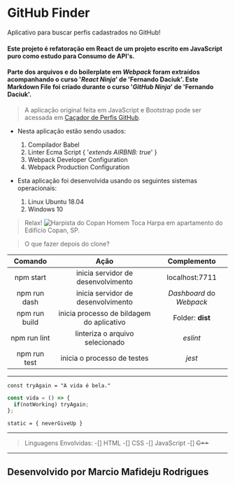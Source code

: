# **GitHub** **Finder**

Aplicativo para buscar perfis cadastrados no GitHub!


#### Este projeto é refatoração em React de um projeto escrito em JavaScript puro como estudo para Consumo de API's.
#### Parte dos arquivos e do boilerplate em _Webpack_ foram extraídos acompanhando o curso '_React Ninja_' de '__Fernando Daciuk__'. Este Markdown File foi criado durante o curso '_GitHub Ninja_' de '__Fernando Daciuk__'.


> A aplicação original feita em JavaScript e Bootstrap pode ser acessada em [Caçador de Perfis GitHub](https://mafideju.github.io/CacadordePerfisGitHubAPI/ "Caçador de Perfis GitHub").


- Nesta aplicação estão sendo usados:
  1. Compilador Babel
  2. Linter Ecma Script { '_extends AIRBNB: true_' }
  3. Webpack Developer Configuration
  4. Webpack Production Configuration

- Esta aplicação foi desenvolvida usando os seguintes sistemas operacionais:
  1. Linux Ubuntu 18.04
  2. Windows 10


> Relax!
![Harpista do Copan](https://conteudo.imguol.com.br/c/noticias/16/2016/05/24/24mai2016---se-engana-quem-pensa-que-o-copan-virou-peca-de-museu-e-esta-ali-apenas-para-visitante-ver-cerca-de-5000-pessoas-vivem-nos-seis-blocos-do-predio-dentre-elas-esta-o-harpista-jorge-ribeiro-1464137772824_956x500.jpg "Harpista do Copan")
> Homem Toca Harpa em apartamento do Edifício Copan, SP.


> O que fazer depois do clone?

Comando  | Ação | Complemento
:-------:|:------:|:------:
npm start | inicia servidor de desenvolvimento | localhost:7711
npm run dash | inicia servidor de desenvolvimento | _Dashboard_ do _Webpack_
npm run build | inicia processo de bildagem do aplicativo | Folder: **dist**
npm run lint | linteriza o arquivo selecionado | _eslint_
npm run test | inicia o processo de testes | _jest_

---

`const tryAgain = "A vida é bela."`

```js
const vida = () => {
  if(notWorking) tryAgain; 
};
```
`static = { neverGiveUp }`

---

> Linguagens Envolvidas: 
-[] HTML
-[] CSS
-[] JavaScript
-[] ~~C++~~

---

## Desenvolvido por **Marcio Mafideju Rodrigues**